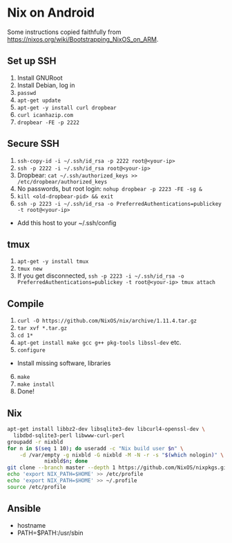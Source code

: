 # Nix on Android

Some instructions copied faithfully from https://nixos.org/wiki/Bootstrapping_NixOS_on_ARM.

## Set up SSH
 1. Install GNURoot
 2. Install Debian, log in
 3. `passwd`
 4. `apt-get update`
 5. `apt-get -y install curl dropbear`
 6. `curl icanhazip.com`
 7. `dropbear -FE -p 2222`

## Secure SSH
 1. `ssh-copy-id -i ~/.ssh/id_rsa -p 2222 root@<your-ip>`
 2. `ssh -p 2222 -i ~/.ssh/id_rsa root@<your-ip> `
 3. Dropbear: `cat ~/.ssh/authorized_keys >> /etc/dropbear/authorized_keys`
 4. No passwords, but root login: `nohup dropbear -p 2223 -FE -sg &`
 5. `kill <old-dropbear-pid> && exit`
 6. `ssh -p 2223 -i ~/.ssh/id_rsa -o PreferredAuthentications=publickey -t root@<your-ip>`
   - Add this host to your ~/.ssh/config

## tmux
 1. `apt-get -y install tmux`
 2. `tmux new`
 3. If you get disconnected, `ssh -p 2223 -i ~/.ssh/id_rsa -o PreferredAuthentications=publickey -t root@<your-ip> tmux attach`

## Compile
 1. `curl -O https://github.com/NixOS/nix/archive/1.11.4.tar.gz`
 2. `tar xvf *.tar.gz`
 3. `cd 1*`
 4. `apt-get install make gcc g++ pkg-tools libssl-dev` etc.
 5. `configure`
   - Install missing software, libraries
 6. `make`
 7. `make install`
 8. Done!

## Nix
```bash
apt-get install libbz2-dev libsqlite3-dev libcurl4-openssl-dev \
  libdbd-sqlite3-perl libwww-curl-perl
groupadd -r nixbld
for n in $(seq 1 10); do useradd -c "Nix build user $n" \
    -d /var/empty -g nixbld -G nixbld -M -N -r -s "$(which nologin)" \
            nixbld$n; done
git clone --branch master --depth 1 https://github.com/NixOS/nixpkgs.git nixpkgs
echo 'export NIX_PATH=$HOME' >> /etc/profile
echo 'export NIX_PATH=$HOME' >> ~/.profile
source /etc/profile
```


## Ansible
 - hostname
 - PATH=$PATH:/usr/sbin
